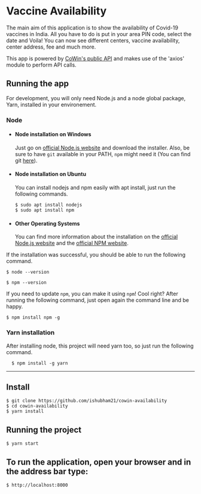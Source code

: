 # Vaccine Availability

The main aim of this application is to show the availability of Covid-19 vaccines in India. All you have to do is put in your area PIN code, select the date and Voila! You can now see different centers, vaccine availability, center address, fee and much more.

This app is powered by [CoWin's public API](https://apisetu.gov.in/public/marketplace/api/cowin) and makes use of the 'axios' module to perform API calls.

## Running the app

For development, you will only need Node.js and a node global package, Yarn, installed in your environement.

### Node
- #### Node installation on Windows

  Just go on [official Node.js website](https://nodejs.org/) and download the installer.
Also, be sure to have `git` available in your PATH, `npm` might need it (You can find git [here](https://git-scm.com/)).

- #### Node installation on Ubuntu

  You can install nodejs and npm easily with apt install, just run the following commands.

      $ sudo apt install nodejs
      $ sudo apt install npm

- #### Other Operating Systems
  You can find more information about the installation on the [official Node.js website](https://nodejs.org/) and the [official NPM website](https://npmjs.org/).

If the installation was successful, you should be able to run the following command.

    $ node --version

    $ npm --version

If you need to update `npm`, you can make it using `npm`! Cool right? After running the following command, just open again the command line and be happy.

    $ npm install npm -g

###
### Yarn installation
  After installing node, this project will need yarn too, so just run the following command.

      $ npm install -g yarn

---

## Install

    $ git clone https://github.com/ishubham21/cowin-availability
    $ cd cowin-availability
    $ yarn install

## Running the project

    $ yarn start

## To run the application, open your browser and in the address bar type:

    $ http://localhost:8000


